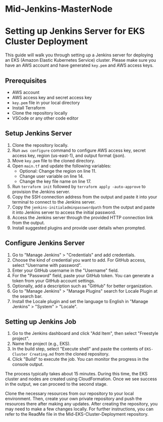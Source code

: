 # Mid-Jenkins-MasterNode  
# Setting up Jenkins Server for EKS Cluster Deployment  

This guide will walk you through setting up a Jenkins server for deploying an EKS (Amazon Elastic Kubernetes Service) cluster. Please make sure you have an AWS account and have generated `key.pem` and AWS access keys.  

## Prerequisites  

- AWS account  
- AWS access key and secret access key  
- `key.pem` file in your local directory  
- Install Terraform  
- Clone the repository locally  
- VSCode or any other code editor 

## Setup Jenkins Server  

1. Clone the repository locally.  
2. Run `aws configure` command to configure AWS access key, secret access key, region (us-east-1), and output format (json).  
3. Move `key.pem` file to the cloned directory.  
4. Open `main.tf` and update the following variables:  
   - Optional: Change the region on line 11.  
   - Change user variable on line 14.  
   - Change the key file name on line 17.  
5. Run `terraform init` followed by `terraform apply -auto-approve` to provision the Jenkins server.  
6. Copy the SSH connection address from the output and paste it into your terminal to connect to the Jenkins server.  
7. Copy the `jenkins-initialadminpasswordpath` from the output and paste it into Jenkins server to access the initial password.   
8. Access the Jenkins server through the provided HTTP connection link from the output.  
9. Install suggested plugins and provide user details when prompted.  

## Configure Jenkins Server

1. Go to "Manage Jenkins" > "Credentials" and add credentials.  
2. Choose the kind of credential you want to add. For GitHub access, select "Username with password".  
3. Enter your GitHub username in the "Username" field.   
4. For the "Password" field, paste your GitHub token. You can generate a token from your GitHub account settings.    
5. Optionally, add a description such as "GitHub" for better organization.
6. Go to "Manage Jenkins" > "Manage Plugins" search for Locale Plugin at the search bar.    
7. Install the Locale plugin and set the language to English in "Manage Jenkins" > "System" > "Locale".  

## Setting up Jenkins Job  

1. Go to the Jenkins dashboard and click "Add Item", then select "Freestyle project".  
2. Name the project (e.g., EKS).  
3. In the build step, select "Execute shell" and paste the contents of `EKS-Cluster Creating.md` from the cloned repository.  
4. Click "Build" to execute the job. You can monitor the progress in the console output.  

The process typically takes about 15 minutes. During this time, the EKS cluster and nodes are created using CloudFormation. Once we see success in the output, we can proceed to the second stage.

Clone the necessary resources from our repository to your local environment. Then, create your own private repository and push the resources there after making any updates. After creating the repository, you may need to make a few changes locally. For further instructions, you can refer to the ReadMe file in the Mid-EKS-Cluster-Deployment repository.
